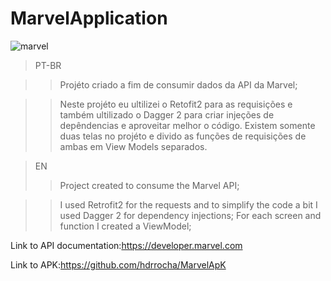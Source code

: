 # MarvelApplication

![marvel](https://user-images.githubusercontent.com/18127700/44999463-d695e080-af93-11e8-88fa-7c3b3390a848.gif)

>PT-BR

>>Projéto criado a fim de consumir dados da API da Marvel;

>>Neste projéto eu ultilizei o Retofit2 para as requisições e também ultilizado o Dagger 2 para criar injeções de depêndencias e aproveitar melhor o código. Existem somente duas telas no projéto e divido as funções de requisições de ambas em View Models separados. 

>EN
>>Project created to consume the Marvel API;

>>I used Retrofit2 for the requests and to simplify the code a bit I used Dagger 2 for dependency injections;
For each screen and function I created a ViewModel;


Link to API documentation:https://developer.marvel.com

Link to APK:https://github.com/hdrrocha/MarvelApK
